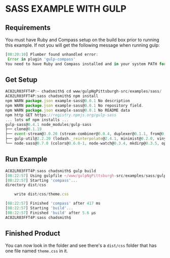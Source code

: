 SASS EXAMPLE WITH GULP
===========

## Requirements
You must have Ruby and Compass setup on the build box prior to running this example. If not you will get the following message when running gulp:
``` javascript
[08:20:10] Plumber found unhandled error:
 Error in plugin 'gulp-compass'
You need to have Ruby and Compass installed and in your system PATH for this task to work.
```

## Get Setup
``` javascript
AC02LR03FFT4P:~ chadsmith$ cd www/gulpNgPittsburgh-src/examples/sass/
AC02LR03FFT4P:sass chadsmith$ npm install
npm WARN package.json example-sass@0.0.1 No description
npm WARN package.json example-sass@0.0.1 No repository field.
npm WARN package.json example-sass@0.0.1 No README data
npm http GET https://registry.npmjs.org/gulp-sass
... lots of npm installs ...
gulp-sass@0.4.1 node_modules/gulp-sass
├── clone@0.1.19
├── event-stream@3.0.20 (stream-combiner@0.0.4, duplexer@0.1.1, from@0.1.3, pause-stream@0.0.11, map-stream@0.0.5, split@0.2.10, through@2.3.7)
├── gulp-util@2.2.20 (lodash._reinterpolate@2.4.1, minimist@0.2.0, vinyl@0.2.3, chalk@0.5.1, lodash.template@2.4.1, through2@0.5.1, dateformat@1.0.11, multipipe@0.1.2)
└── node-sass@0.7.0 (colors@0.6.0-1, node-watch@0.3.4, mkdirp@0.3.5, optimist@0.6.1, mocha@1.13.0)
```

## Run Example
``` javascript
AC02LR03FFT4P:sass chadsmith$ gulp build
[08:22:57] Using gulpfile ~/www/gulpNgPittsburgh-src/examples/sass/gulpfile.js
[08:22:57] Starting 'compass'...
directory dist/css

    write dist/css/theme.css

[08:22:57] Finished 'compass' after 417 ms
[08:22:57] Starting 'build'...
[08:22:57] Finished 'build' after 5.6 μs
AC02LR03FFT4P:sass chadsmith$
```

## Finished Product
You can now look in the folder and see there's a ``` dist/css ``` folder that has one file named ```theme.css``` in it.